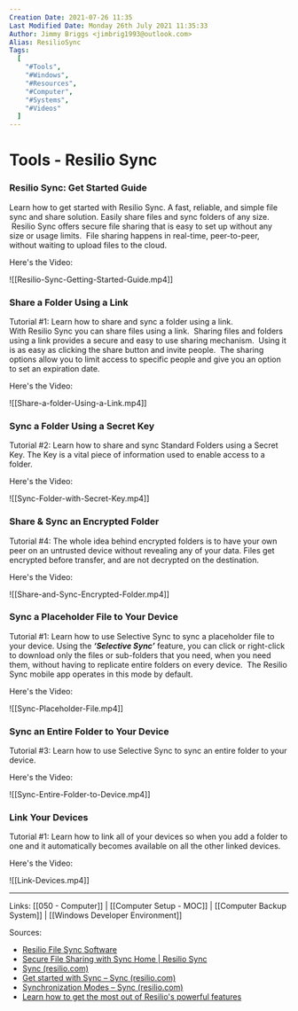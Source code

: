 ```yaml
---
Creation Date: 2021-07-26 11:35
Last Modified Date: Monday 26th July 2021 11:35:33
Author: Jimmy Briggs <jimbrig1993@outlook.com>
Alias: ResilioSync
Tags:
  [
    "#Tools",
    "#Windows",
    "#Resources",
    "#Computer",
    "#Systems",
    "#Videos"
  ]
---
```


# Tools - Resilio Sync

### Resilio Sync: Get Started Guide  

Learn how to get started with Resilio Sync. A fast, reliable, and simple file sync and share solution. Easily share files and sync folders of any size.  Resilio Sync offers secure file sharing that is easy to set up without any size or usage limits.  File sharing happens in real-time, peer-to-peer, without waiting to upload files to the cloud.

Here's the Video:

![[Resilio-Sync-Getting-Started-Guide.mp4]]

### Share a Folder Using a Link  

Tutorial #1: Learn how to share and sync a folder using a link.  
With Resilio Sync you can share files using a link.  Sharing files and folders using a link provides a secure and easy to use sharing mechanism.  Using it is as easy as clicking the share button and invite people.  The sharing options allow you to limit access to specific people and give you an option to set an expiration date.

Here's the Video:

![[Share-a-folder-Using-a-Link.mp4]]

### Sync a Folder Using a Secret Key  

Tutorial #2: Learn how to share and sync Standard Folders using a Secret Key. The Key is a vital piece of information used to enable access to a folder.

Here's the Video:

![[Sync-Folder-with-Secret-Key.mp4]]

### Share & Sync an Encrypted Folder  

Tutorial #4: The whole idea behind encrypted folders is to have your own peer on an untrusted device without revealing any of your data. Files get encrypted before transfer, and are not decrypted on the destination.

Here's the Video:

![[Share-and-Sync-Encrypted-Folder.mp4]]

### Sync a Placeholder File to Your Device  

Tutorial #1: Learn how to use Selective Sync to sync a placeholder file to your device. Using the **_‘Selective Sync’_** feature, you can click or right-click to download only the files or sub-folders that you need, when you need them, without having to replicate entire folders on every device.  The Resilio Sync mobile app operates in this mode by default.

Here's the Video:

![[Sync-Placeholder-File.mp4]]


### Sync an Entire Folder to Your Device  

Tutorial #3: Learn how to use Selective Sync to sync an entire folder to your device.

Here's the Video:

![[Sync-Entire-Folder-to-Device.mp4]]

### Link Your Devices  

Tutorial #1: Learn how to link all of your devices so when you add a folder to one and it automatically becomes available on all the other linked devices.

Here's the Video:

![[Link-Devices.mp4]]

***

Links: [[050 - Computer]] | [[Computer Setup - MOC]] | [[Computer Backup System]] | [[Windows Developer Environment]]

Sources:
- [Resilio File Sync Software](https://www.resilio.com/)
- [Secure File Sharing with Sync Home | Resilio Sync](https://www.resilio.com/individuals/features/#sync-features)
- [Sync (resilio.com)](https://help.resilio.com/hc/en-us)
- [Get started with Sync – Sync (resilio.com)](https://help.resilio.com/hc/en-us/categories/200140177-Get-started-with-Sync)
- [Synchronization Modes – Sync (resilio.com)](https://help.resilio.com/hc/en-us/articles/205457775-Synchronization-Modes)
- [Learn how to get the most out of Resilio's powerful features](https://www.resilio.com/tech/sync-tutorials-and-howto/)


